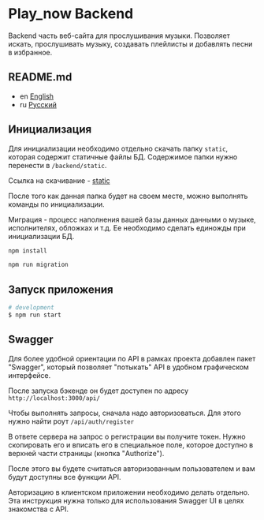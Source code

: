 # Play_now Backend

Backend часть веб-сайта для прослушивания музыки. Позволяет искать,
прослушивать музыку, создавать плейлисты и добавлять песни в избранное.

## README.md

* en [English](../README.md)
* ru [Русский](README.ru.md)

## Инициализация

Для инициализации необходимо отдельно скачать папку `static`, которая
содержит статичные файлы БД. Содержимое папки нужно перенести в
`/backend/static`.

Ссылка на скачивание -
[static](https://drive.google.com/drive/folders/1XM5FBm_3k-J4NVaOWumO7-rqiXJtwX92?usp=sharing)

После того как данная папка будет на своем месте, можно выполнять
команды по инициализации.

Миграция - процесс наполнения вашей базы данных данными о музыке,
исполнителях, обложках и т.д. Ее необходимо сделать единожды при
инициализации БД.

```bash
npm install

npm run migration
```

## Запуск приложения

```bash
# development
$ npm run start
```

## Swagger

Для более удобной ориентации по API в рамках проекта добавлен пакет
"Swagger", который позволяет "потыкать" API в удобном графическом
интерфейсе.

После запуска бэкенде он будет доступен по адресу
`http://localhost:3000/api/`

Чтобы выполнять запросы, сначала надо авторизоваться. Для этого нужно
найти роут `/api/auth/register`

В ответе сервера на запрос о регистрации вы получите токен.
Нужно скопировать его и вписать его в специальное поле, которое
доступно в верхней части страницы (кнопка "Authorize").

После этого вы будете считаться авторизованным пользователем и вам
будут доступны все функции API.

Авторизацию в клиентском приложении необходимо делать отдельно.
Эта инструкция нужна только для использования Swagger UI в целях
знакомства с API.
